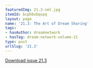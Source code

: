 ```yaml
---
featuredImg: 21.3-sml.jpg
itemId: bcphbvbqspq
layout: page
name: '21.3: The Art of Dream Sharing'
tags:
- hasAuthor: dreamnetwork
- hasTag: dream-network-volume-21
type: post
urlSlug: '21.3'
---
```

<a href="../files/pdfs/Volume_21/21.3-Dream-Network-Vol-21-No-3.pdf" download="">Download issue 21.3</a>